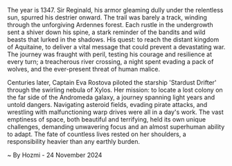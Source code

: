 
The year is 1347.  Sir Reginald, his armor gleaming dully under the relentless sun, spurred his destrier onward. The trail was barely a track, winding through the unforgiving Ardennes forest.  Each rustle in the undergrowth sent a shiver down his spine, a stark reminder of the bandits and wild beasts that lurked in the shadows. His quest: to reach the distant kingdom of Aquitaine, to deliver a vital message that could prevent a devastating war.  The journey was fraught with peril, testing his courage and resilience at every turn; a treacherous river crossing, a night spent evading a pack of wolves, and the ever-present threat of human malice.

Centuries later, Captain Eva Rostova piloted the starship 'Stardust Drifter' through the swirling nebula of Xylos.  Her mission: to locate a lost colony on the far side of the Andromeda galaxy, a journey spanning light years and untold dangers.  Navigating asteroid fields, evading pirate attacks, and wrestling with malfunctioning warp drives were all in a day's work. The vast emptiness of space, both beautiful and terrifying, held its own unique challenges, demanding unwavering focus and an almost superhuman ability to adapt. The fate of countless lives rested on her shoulders, a responsibility heavier than any earthly burden.

~ By Hozmi - 24 November 2024
